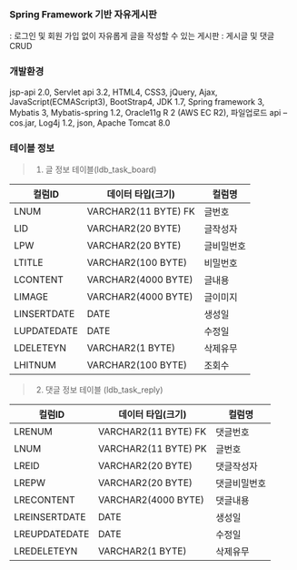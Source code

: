 ### Spring Framework 기반 자유게시판
: 로그인 및 회원 가입 없이 자유롭게 글을 작성할 수 있는 게시판
: 게시글 및 댓글 CRUD

### 개발환경 
jsp-api 2.0, Servlet api 3.2, HTML4, CSS3, jQuery, Ajax, JavaScript(ECMAScript3),
BootStrap4, JDK 1.7, Spring framework 3, Mybatis 3, Mybatis-spring 1.2, Oracle11g R 2 (AWS EC R2), 
파일업로드 api – cos.jar, Log4j 1.2, json, Apache Tomcat 8.0

### 테이블 정보
> 1. 글 정보 테이블(ldb_task_board)

컬럼ID		|	데이터 타입(크기)		|	컬럼명
----- 		|	--------		|	---
LNUM		|	VARCHAR2(11 BYTE) FK	|	글번호	
LID		|	VARCHAR2(20 BYTE)	|	글작성자	
LPW		|	VARCHAR2(20 BYTE)	|	글비밀번호	
LTITLE		|	VARCHAR2(100 BYTE)	|	비밀번호	
LCONTENT		|	VARCHAR2(4000 BYTE)	|	글내용	
LIMAGE		|	VARCHAR2(4000 BYTE)	|	글이미지	
LINSERTDATE		|	DATE	|	생성일	
LUPDATEDATE		|	DATE	|	수정일	
LDELETEYN		|	VARCHAR2(1 BYTE)	|	삭제유무	
LHITNUM		|	VARCHAR2(100 BYTE)	|	조회수						
						
> 2. 댓글 정보 테이블 (ldb_task_reply)						
						
컬럼ID		|	데이터 타입(크기)		|	컬럼명
----- 		|	--------		|	---
LRENUM		|	VARCHAR2(11 BYTE) FK	|	댓글번호	
LNUM		|	VARCHAR2(11 BYTE) PK	|	글번호	
LREID		|	VARCHAR2(20 BYTE)	|	댓글작성자	
LREPW		|	VARCHAR2(20 BYTE)	|	댓글비밀번호	
LRECONTENT		|	VARCHAR2(4000 BYTE)	|	댓글내용	
LREINSERTDATE		|	DATE	|	생성일	
LREUPDATEDATE		|	DATE	|	수정일	
LREDELETEYN		|	VARCHAR2(1 BYTE)	|	삭제유무	
